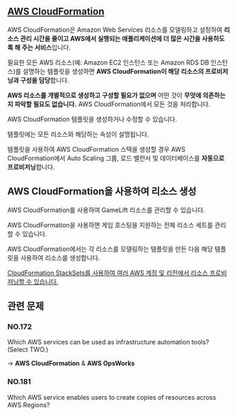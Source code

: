 ## [AWS CloudFormation](https://docs.aws.amazon.com/ko_kr/AWSCloudFormation/latest/UserGuide/Welcome.html)

AWS CloudFormation은 Amazon Web Services 리소스를 모델링하고 설정하여 **리소스 관리 시간을 줄이고 AWS에서 실행되는 애플리케이션에 더 많은 시간을 사용하도록 해 주는 서비스**입니다. 

필요한 모든 AWS 리소스(예: Amazon EC2 인스턴스 또는 Amazon RDS DB 인스턴스)를 설명하는 템플릿을 생성하면 **AWS CloudFormation이 해당 리소스의 프로비저닝과 구성을 담당**합니다.

**AWS 리소스를 개별적으로 생성하고 구성할 필요가 없으며** 어떤 것이 **무엇에 의존하는지 파악할 필요도 없습니다.**  AWS CloudFormation에서 모든 것을 처리합니다.

AWS CloudFormation 템플릿을 생성하거나 수정할 수 있습니다. 

템플릿에는 모든 리소스와 해당하는 속성이 설명됩니다. 

템플릿을 사용하여 AWS CloudFormation 스택을 생성할 경우 AWS CloudFormation에서 Auto Scaling 그룹, 로드 밸런서 및 데이터베이스를 **자동으로 프로비저닝**합니다.

## AWS CloudFormation을 사용하여 리소스 생성

AWS CloudFormation를 사용하여 GameLift 리소스를 관리할 수 있습니다.

AWS CloudFormation을 사용하면 게임 호스팅을 지원하는 전체 리소스 세트를 관리할 수 있습니다.

AWS CloudFormation에서는 각 리소스를 모델링하는 템플릿을 만든 다음 해당 템플릿을 사용하여 리소스를 생성합니다. 

[CloudFormation StackSets를 사용하여 여러 AWS 계정 및 리전에서 리소스 프로비저닝할 수 있습니다.](https://aws.amazon.com/ko/blogs/aws/use-cloudformation-stacksets-to-provision-resources-across-multiple-aws-accounts-and-regions/)

## 관련 문제

### NO.172 
Which AWS services can be used as infrastructure automation tools? (Select TWO.)

-> **AWS CloudFormation** & **AWS OpsWorks**

### NO.181 
Which AWS service enables users to create copies of resources across AWS Regions?
